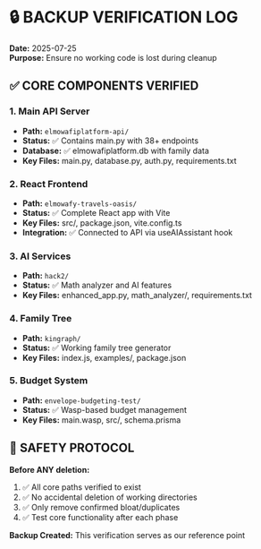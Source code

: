 # 🔒 BACKUP VERIFICATION LOG
**Date:** 2025-07-25  
**Purpose:** Ensure no working code is lost during cleanup

## ✅ CORE COMPONENTS VERIFIED

### **1. Main API Server**
- **Path:** `elmowafiplatform-api/`
- **Status:** ✅ Contains main.py with 38+ endpoints
- **Database:** ✅ elmowafiplatform.db with family data
- **Key Files:** main.py, database.py, auth.py, requirements.txt

### **2. React Frontend** 
- **Path:** `elmowafy-travels-oasis/`
- **Status:** ✅ Complete React app with Vite
- **Key Files:** src/, package.json, vite.config.ts
- **Integration:** ✅ Connected to API via useAIAssistant hook

### **3. AI Services**
- **Path:** `hack2/`
- **Status:** ✅ Math analyzer and AI features
- **Key Files:** enhanced_app.py, math_analyzer/, requirements.txt

### **4. Family Tree**
- **Path:** `kingraph/`  
- **Status:** ✅ Working family tree generator
- **Key Files:** index.js, examples/, package.json

### **5. Budget System**
- **Path:** `envelope-budgeting-test/`
- **Status:** ✅ Wasp-based budget management
- **Key Files:** main.wasp, src/, schema.prisma

## 🚨 SAFETY PROTOCOL

**Before ANY deletion:**
1. ✅ All core paths verified to exist
2. ✅ No accidental deletion of working directories  
3. ✅ Only remove confirmed bloat/duplicates
4. ✅ Test core functionality after each phase

**Backup Created:** This verification serves as our reference point
